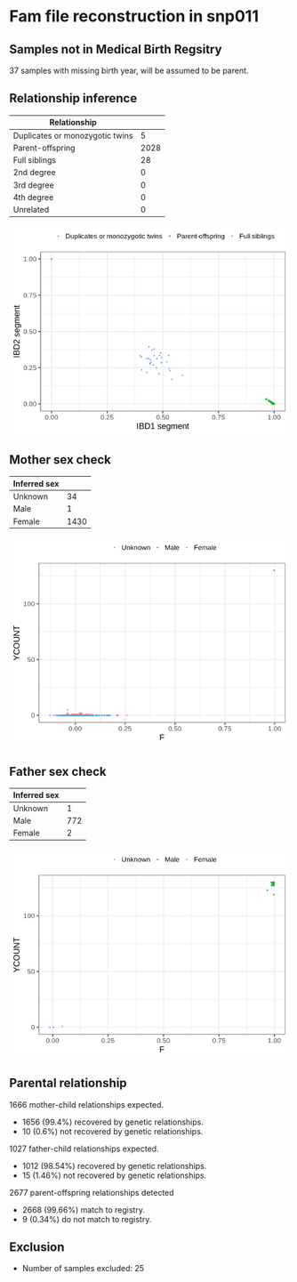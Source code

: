 # Fam file reconstruction in snp011
## Samples not in Medical Birth Regsitry
37 samples with missing birth year, will be assumed to be parent.
## Relationship inference
| Relationship |   |
| ------------ | - |
| Duplicates or monozygotic twins| 5 |
| Parent-offspring| 2028 |
| Full siblings| 28 |
| 2nd degree| 0 |
| 3rd degree| 0 |
| 4th degree| 0 |
| Unrelated| 0 |

![](fam_reconstruction/ibd_plot.png)
## Mother sex check
| Inferred sex |   |
| ------------ | - |
| Unknown | 34 |
| Male | 1 |
| Female | 1430 |

![](fam_reconstruction/mother_sex_plot.png)
## Father sex check
| Inferred sex |   |
| ------------ | - |
| Unknown | 1 |
| Male | 772 |
| Female | 2 |

![](fam_reconstruction/father_sex_plot.png)
## Parental relationship
1666 mother-child relationships expected.
- 1656 (99.4%) recovered by genetic relationships.
- 10 (0.6%) not recovered by genetic relationships.


1027 father-child relationships expected.
- 1012 (98.54%) recovered by genetic relationships.
- 15 (1.46%) not recovered by genetic relationships.


2677 parent-offspring relationships detected
- 2668 (99.66%) match to registry.
- 9 (0.34%) do not match to registry.


## Exclusion
- Number of samples excluded: 25
